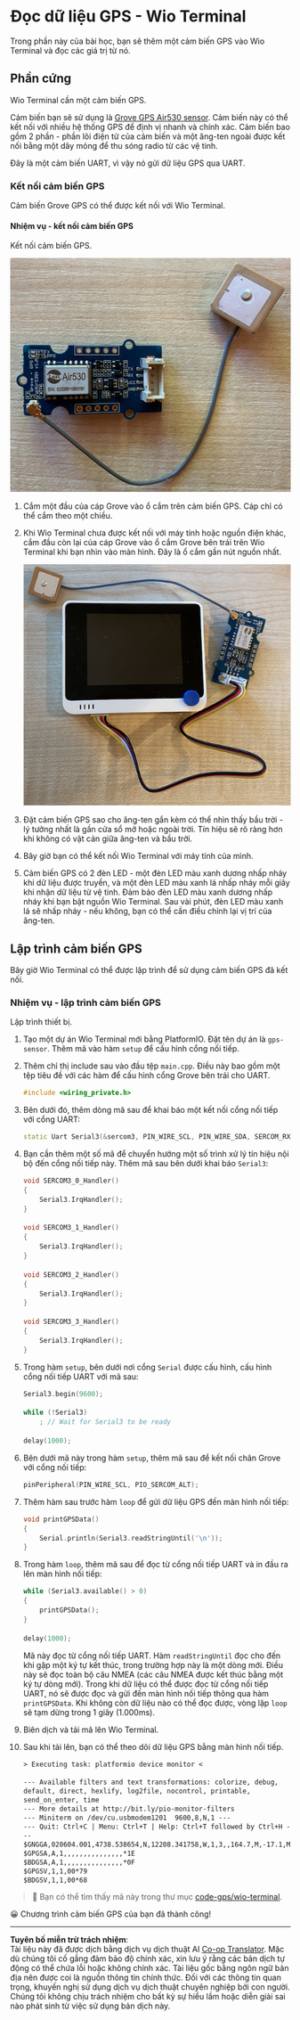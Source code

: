 <!--
CO_OP_TRANSLATOR_METADATA:
{
  "original_hash": "da6ae0a795cf06be33d23ca5b8493fc8",
  "translation_date": "2025-08-27T23:39:09+00:00",
  "source_file": "3-transport/lessons/1-location-tracking/wio-terminal-gps-sensor.md",
  "language_code": "vi"
}
-->
# Đọc dữ liệu GPS - Wio Terminal

Trong phần này của bài học, bạn sẽ thêm một cảm biến GPS vào Wio Terminal và đọc các giá trị từ nó.

## Phần cứng

Wio Terminal cần một cảm biến GPS.

Cảm biến bạn sẽ sử dụng là [Grove GPS Air530 sensor](https://www.seeedstudio.com/Grove-GPS-Air530-p-4584.html). Cảm biến này có thể kết nối với nhiều hệ thống GPS để định vị nhanh và chính xác. Cảm biến bao gồm 2 phần - phần lõi điện tử của cảm biến và một ăng-ten ngoài được kết nối bằng một dây mỏng để thu sóng radio từ các vệ tinh.

Đây là một cảm biến UART, vì vậy nó gửi dữ liệu GPS qua UART.

### Kết nối cảm biến GPS

Cảm biến Grove GPS có thể được kết nối với Wio Terminal.

#### Nhiệm vụ - kết nối cảm biến GPS

Kết nối cảm biến GPS.

![Một cảm biến Grove GPS](../../../../../translated_images/grove-gps-sensor.247943bf69b03f0d1820ef6ed10c587f9b650e8db55b936851c92412180bd3e2.vi.png)

1. Cắm một đầu của cáp Grove vào ổ cắm trên cảm biến GPS. Cáp chỉ có thể cắm theo một chiều.

1. Khi Wio Terminal chưa được kết nối với máy tính hoặc nguồn điện khác, cắm đầu còn lại của cáp Grove vào ổ cắm Grove bên trái trên Wio Terminal khi bạn nhìn vào màn hình. Đây là ổ cắm gần nút nguồn nhất.

    ![Cảm biến Grove GPS được kết nối với ổ cắm bên trái](../../../../../translated_images/wio-gps-sensor.19fd52b81ce58095d5deb3d4e5a1fdd88818d76569b00b1f0d740c92dc986525.vi.png)

1. Đặt cảm biến GPS sao cho ăng-ten gắn kèm có thể nhìn thấy bầu trời - lý tưởng nhất là gần cửa sổ mở hoặc ngoài trời. Tín hiệu sẽ rõ ràng hơn khi không có vật cản giữa ăng-ten và bầu trời.

1. Bây giờ bạn có thể kết nối Wio Terminal với máy tính của mình.

1. Cảm biến GPS có 2 đèn LED - một đèn LED màu xanh dương nhấp nháy khi dữ liệu được truyền, và một đèn LED màu xanh lá nhấp nháy mỗi giây khi nhận dữ liệu từ vệ tinh. Đảm bảo đèn LED màu xanh dương nhấp nháy khi bạn bật nguồn Wio Terminal. Sau vài phút, đèn LED màu xanh lá sẽ nhấp nháy - nếu không, bạn có thể cần điều chỉnh lại vị trí của ăng-ten.

## Lập trình cảm biến GPS

Bây giờ Wio Terminal có thể được lập trình để sử dụng cảm biến GPS đã kết nối.

### Nhiệm vụ - lập trình cảm biến GPS

Lập trình thiết bị.

1. Tạo một dự án Wio Terminal mới bằng PlatformIO. Đặt tên dự án là `gps-sensor`. Thêm mã vào hàm `setup` để cấu hình cổng nối tiếp.

1. Thêm chỉ thị include sau vào đầu tệp `main.cpp`. Điều này bao gồm một tệp tiêu đề với các hàm để cấu hình cổng Grove bên trái cho UART.

    ```cpp
    #include <wiring_private.h>
    ```

1. Bên dưới đó, thêm dòng mã sau để khai báo một kết nối cổng nối tiếp với cổng UART:

    ```cpp
    static Uart Serial3(&sercom3, PIN_WIRE_SCL, PIN_WIRE_SDA, SERCOM_RX_PAD_1, UART_TX_PAD_0);
    ```

1. Bạn cần thêm một số mã để chuyển hướng một số trình xử lý tín hiệu nội bộ đến cổng nối tiếp này. Thêm mã sau bên dưới khai báo `Serial3`:

    ```cpp
    void SERCOM3_0_Handler()
    {
        Serial3.IrqHandler();
    }
    
    void SERCOM3_1_Handler()
    {
        Serial3.IrqHandler();
    }
    
    void SERCOM3_2_Handler()
    {
        Serial3.IrqHandler();
    }
    
    void SERCOM3_3_Handler()
    {
        Serial3.IrqHandler();
    }
    ```

1. Trong hàm `setup`, bên dưới nơi cổng `Serial` được cấu hình, cấu hình cổng nối tiếp UART với mã sau:

    ```cpp
    Serial3.begin(9600);

    while (!Serial3)
        ; // Wait for Serial3 to be ready

    delay(1000);
    ```

1. Bên dưới mã này trong hàm `setup`, thêm mã sau để kết nối chân Grove với cổng nối tiếp:

    ```cpp
    pinPeripheral(PIN_WIRE_SCL, PIO_SERCOM_ALT);
    ```

1. Thêm hàm sau trước hàm `loop` để gửi dữ liệu GPS đến màn hình nối tiếp:

    ```cpp
    void printGPSData()
    {
        Serial.println(Serial3.readStringUntil('\n'));
    }
    ```

1. Trong hàm `loop`, thêm mã sau để đọc từ cổng nối tiếp UART và in đầu ra lên màn hình nối tiếp:

    ```cpp
    while (Serial3.available() > 0)
    {
        printGPSData();
    }
    
    delay(1000);
    ```

    Mã này đọc từ cổng nối tiếp UART. Hàm `readStringUntil` đọc cho đến khi gặp một ký tự kết thúc, trong trường hợp này là một dòng mới. Điều này sẽ đọc toàn bộ câu NMEA (các câu NMEA được kết thúc bằng một ký tự dòng mới). Trong khi dữ liệu có thể được đọc từ cổng nối tiếp UART, nó sẽ được đọc và gửi đến màn hình nối tiếp thông qua hàm `printGPSData`. Khi không còn dữ liệu nào có thể đọc được, vòng lặp `loop` sẽ tạm dừng trong 1 giây (1.000ms).

1. Biên dịch và tải mã lên Wio Terminal.

1. Sau khi tải lên, bạn có thể theo dõi dữ liệu GPS bằng màn hình nối tiếp.

    ```output
    > Executing task: platformio device monitor <
    
    --- Available filters and text transformations: colorize, debug, default, direct, hexlify, log2file, nocontrol, printable, send_on_enter, time
    --- More details at http://bit.ly/pio-monitor-filters
    --- Miniterm on /dev/cu.usbmodem1201  9600,8,N,1 ---
    --- Quit: Ctrl+C | Menu: Ctrl+T | Help: Ctrl+T followed by Ctrl+H ---
    $GNGGA,020604.001,4738.538654,N,12208.341758,W,1,3,,164.7,M,-17.1,M,,*67
    $GPGSA,A,1,,,,,,,,,,,,,,,*1E
    $BDGSA,A,1,,,,,,,,,,,,,,,*0F
    $GPGSV,1,1,00*79
    $BDGSV,1,1,00*68
    ```

> 💁 Bạn có thể tìm thấy mã này trong thư mục [code-gps/wio-terminal](../../../../../3-transport/lessons/1-location-tracking/code-gps/wio-terminal).

😀 Chương trình cảm biến GPS của bạn đã thành công!

---

**Tuyên bố miễn trừ trách nhiệm**:  
Tài liệu này đã được dịch bằng dịch vụ dịch thuật AI [Co-op Translator](https://github.com/Azure/co-op-translator). Mặc dù chúng tôi cố gắng đảm bảo độ chính xác, xin lưu ý rằng các bản dịch tự động có thể chứa lỗi hoặc không chính xác. Tài liệu gốc bằng ngôn ngữ bản địa nên được coi là nguồn thông tin chính thức. Đối với các thông tin quan trọng, khuyến nghị sử dụng dịch vụ dịch thuật chuyên nghiệp bởi con người. Chúng tôi không chịu trách nhiệm cho bất kỳ sự hiểu lầm hoặc diễn giải sai nào phát sinh từ việc sử dụng bản dịch này.